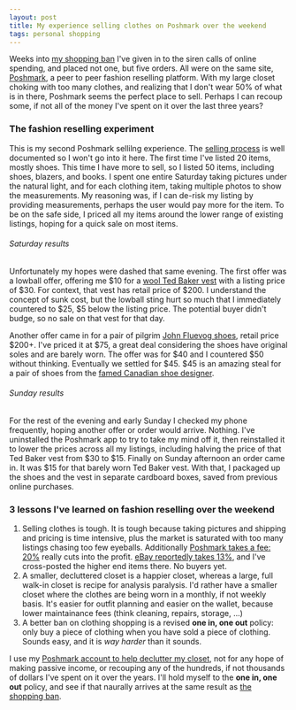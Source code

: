 ```yaml
---
layout: post
title: My experience selling clothes on Poshmark over the weekend
tags: personal shopping
---
```


Weeks into [my shopping ban](../shopping-ban) I've given in to the siren calls of online spending, and placed not one, but five orders. All were on the same site, [Poshmark](https://poshmark.com/), a peer to peer fashion reselling platform. With my large closet choking with too many clothes, and realizing that I don't wear 50% of what is in there, Poshmark seems the perfect place to sell. Perhaps I can recoup some, if not all of the money I've spent on it over the last three years?


### The fashion reselling experiment
This is my second Poshmark sellilng experience. The [selling process](https://poshmark.com/posh_guide/how_to_list_item) is well documented so I won't go into it here. The first time I've listed 20 items, mostly shoes. This time I have more to sell, so I listed 50 items, including shoes, blazers, and books. I spent one entire Saturday taking pictures under the natural light, and for each clothing item, taking multiple photos to show the measurements. My reasoning was, if I can de-risk my listing by providing measurements, perhaps the user would pay more for the item. To be on the safe side, I priced all my items around the lower range of existing listings, hoping for a quick sale on most items.


###### Saturday results
Unfortunately my hopes were dashed that same evening. The first offer was a lowball offer, offering me $10 for a [wool Ted Baker vest](https://poshmark.com/listing/Ted-Baker-size-2-wool-black-vest-5eacb169ac9702395aee955d) with a listing price of $30. For context, that vest has retail price of $200. I understand the concept of sunk cost, but the lowball sting hurt so much that I immediately countered to $25, $5 below the listing price. The potential buyer didn't budge, so no sale on that vest for that day. 

Another offer came in for a pair of pilgrim [John Fluevog shoes](https://poshmark.com/listing/John-fluevog-wingtips-175-heel-5eacd9343a0db9ad55a00931), retail price $200+. I've priced it at $75, a great deal considering the shoes have original soles and are barely worn. The offer was for $40 and I countered $50 without thinking. Eventually we settled for $45. $45 is an amazing steal for a pair of shoes from the [famed Canadian shoe designer](https://www.nytimes.com/2018/07/05/fashion/john-fluevog-shoes.html).

###### Sunday results
For the rest of the evening and early Sunday I checked my phone frequently, hoping another offer or order would arrive. Nothing. I've uninstalled the Poshmark app to try to take my mind off it, then reinstalled it to lower the prices across all my listings, including halving the price of that Ted Baker vest from $30 to $15. Finally on Sunday afternoon an order came in. It was $15 for that barely worn Ted Baker vest. With that, I packaged up the shoes and the vest in separate cardboard boxes, saved from previous online purchases.

### 3 lessons I've learned on fashion reselling over the weekend
1. Selling clothes is tough. It is tough because taking pictures and shipping and pricing is time intensive, plus the market is saturated with too many listings chasing too few eyeballs. Additionally [Poshmark takes a fee: 20%](https://support.poshmark.com/s/article/297755057?language=en_US) really cuts into the profit. [eBay reportedly takes 13%](https://www.ebay.com/help/selling/fees-credits-invoices/selling-fees?id=4364), and I've cross-posted the higher end items there. No buyers yet.
2. A smaller, decluttered closet is a happier closet, whereas a large, full walk-in closet is recipe for analysis paralysis. I'd rather have a smaller closet where the clothes are being worn in a monthly, if not weekly basis. It's easier for outfit planning and easier on the wallet, because lower maintainance fees (think cleaning, repairs, storage, ...)
3. A better ban on clothing shopping is a revised **one in, one out** policy: only buy a piece of clothing when you have sold a piece of clothing. Sounds easy, and it is *way harder* than it sounds.

I use my [Poshmark account to help declutter my closet](https://shepicksuppennies.com/low-ball-poshmark-offers/), not for any hope of making passive income, or recouping any of the hundreds, if not thousands of dollars I've spent on it over the years. I'll hold myself to the **one in, one out** policy, and see if that naurally arrives at the same result as [the shopping ban](../shopping-ban).